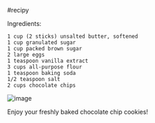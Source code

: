 #recipy

Ingredients:

    1 cup (2 sticks) unsalted butter, softened
    1 cup granulated sugar
    1 cup packed brown sugar
    2 large eggs
    1 teaspoon vanilla extract
    3 cups all-purpose flour
    1 teaspoon baking soda
    1/2 teaspoon salt
    2 cups chocolate chips

![image](https://cdn.chefclub.tools/uploads/recipes/cover-thumbnail/ead26088-9204-42ca-b7d5-fc06c08760e3.jpg)

Enjoy your freshly baked chocolate chip cookies!